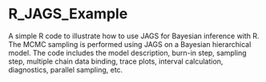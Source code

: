 # R_JAGS_Example
A simple R code to illustrate how to use JAGS for Bayesian inference with R. The MCMC sampling is performed using JAGS on a Bayesian hierarchical model. The code includes the model description, burn-in step, sampling step, multiple chain data binding, trace plots, interval calculation, diagnostics, parallel sampling, etc. 
